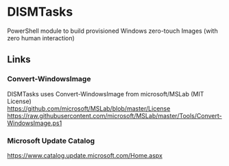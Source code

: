 # DISMTasks
PowerShell module to build provisioned Windows zero-touch Images (with zero human interaction)  
  
## Links  
  
### Convert-WindowsImage  
DISMTasks uses Convert-WindowsImage from microsoft/MSLab (MIT License)  
https://github.com/microsoft/MSLab/blob/master/License  
https://raw.githubusercontent.com/microsoft/MSLab/master/Tools/Convert-WindowsImage.ps1  
  
### Microsoft Update Catalog  
https://www.catalog.update.microsoft.com/Home.aspx  
  